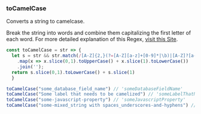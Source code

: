 ### toCamelCase

Converts a string to camelcase.

Break the string into words and combine them capitalizing the first letter of each word.
For more detailed explanation of this Regex, [visit this Site](https://regex101.com/r/bMCgAB/1).

```js
const toCamelCase = str => {
  let s = str && str.match(/[A-Z]{2,}(?=[A-Z][a-z]+[0-9]*|\b)|[A-Z]?[a-z]+[0-9]*|[A-Z]|[0-9]+/g)
    .map(x => x.slice(0,1).toUpperCase() + x.slice(1).toLowerCase())
    .join('');
  return s.slice(0,1).toLowerCase() + s.slice(1)
  }
```

```js
toCamelCase("some_database_field_name") // 'someDatabaseFieldName'
toCamelCase("Some label that needs to be camelized") // 'someLabelThatNeedsToBeCamelized'
toCamelCase("some-javascript-property") // 'someJavascriptProperty'
toCamelCase("some-mixed_string with spaces_underscores-and-hyphens") // 'someMixedStringWithSpacesUnderscoresAndHyphens'
```
